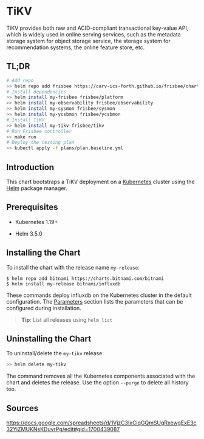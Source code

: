 # TiKV
TiKV provides both raw and ACID-compliant transactional key-value API, which is widely used in online serving services, 
such as the metadata storage system for object storage service, the storage system for recommendation systems,
the online feature store, etc.

## TL;DR

```bash
# Add repo
>> helm repo add frisbee https://carv-ics-forth.github.io/frisbee/charts
# Install dependencies
>> helm install my-frisbee frisbee/platform
>> helm install my-observability frisbee/observability
>> helm install my-sysmon frisbee/sysmon
>> helm install my-ycsbmon frisbee/ycsbmon
# Install TiKV
>> helm install my-tikv frisbee/tikv
# Run Frisbee controller
>> make run
# Deploy the testing plan
>> kubectl apply -f plans/plan.baseline.yml 
```

## Introduction

This chart bootstraps a TiKV deployment on a [Kubernetes](http://kubernetes.io) cluster using
the [Helm](https://helm.sh) package manager.

## Prerequisites

- Kubernetes 1.19+

- Helm 3.5.0

## Installing the Chart

To install the chart with the release name `my-release`:

```console
$ helm repo add bitnami https://charts.bitnami.com/bitnami
$ helm install my-release bitnami/influxdb
```

These commands deploy influxdb on the Kubernetes cluster in the default configuration. The [Parameters](#parameters)
section lists the parameters that can be configured during installation.

> **Tip**: List all releases using `helm list`

## Uninstalling the Chart

To uninstall/delete the `my-tikv` release:

```bash
>> helm delete my-tikv
```

The command removes all the Kubernetes components associated with the chart and deletes the release. Use the
option `--purge` to delete all history too.


## Sources

https://docs.google.com/spreadsheets/d/1VjzC3IxCiqGQmSUgRxewgExE3c32YiZMUKNsKDuvrPg/edit#gid=1700439087